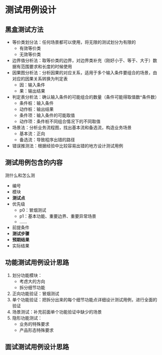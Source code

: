 # 测试用例设计
## 黑盒测试方法
* 等价类划分法：任何场景都可以使用，将无限的测试划分为有限的
  * 有效等价类
  * 无效等价类
* 边界值分析法：取等价类的边界，对边界类补充（刚好小于、等于、大于）数据有范围要求和长度的时候使用
* 因果图分析法：分析因果的对应关系，适用于多个输入条件要组合的场景，由对应的因果关系转换为判定表
  * 因：输入条件
  * 果：输出结果
* 判定表分析法：确认输入条件的可能组合的数量（条件可能得取值数^条件数）
  * 条件桩：输入条件
  * 动作桩：输出结果
  * 条件项：输入条件的可能取值
  * 动作项：条件桩不同组合情况下的不同取值
* 场景法：分析业务流程图，找出基本流和备选流，构造业务场景
  * 基本流：正向
  * 备选流：导致程序出错的路径
* 错误推测法：根据经验中比较容易出错的地方设计测试用例

## 测试用例包含的内容
测什么和怎么测
* 编号
* 模块
* **测试点**
* 优先级
  * p0：冒烟测试
  * p1：基本功能、重要边界、重要异常场景
  * ......
* 前提条件
* **测试步骤**
* **预期结果**
* 实际结果

## 功能测试用例设计思路
1. 划分功能模块：
   * 考虑大的方向
   * 拆分细节功能
2. 正向功能验证：冒烟测试
3. 单个功能验证：把拆分出来的每个细节功能点详细设计测试用例，进行全面的验证
4. 场景测试：补充前面单个功能验证中缺少的场景
5. 隐形功能测试：
   * 业务的特殊要求
   * 产品形态特殊要求 
## 面试测试用例设计思路
